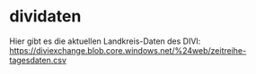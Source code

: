 # dividaten

Hier gibt es die aktuellen Landkreis-Daten des DIVI: https://diviexchange.blob.core.windows.net/%24web/zeitreihe-tagesdaten.csv
